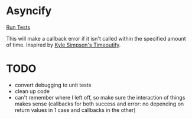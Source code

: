 # Asyncify

[Run Tests](https://ryanbard.github.io/coding-katas/javascript/concurrency/timeoutify/timeoutify.html)

This will make a callback error if it isn't called within the specified amount of time.  Inspired by [Kyle Simpson's Timeoutify](https://github.com/getify/You-Dont-Know-JS/blob/master/async%20%26%20performance/ch2.md).

# TODO

* convert debugging to unit tests
* clean up code
* can't remember where I left off, so make sure the interaction of things makes sense (callbacks for both success and error: no depending on return values in 1 case and callbacks in the other)
